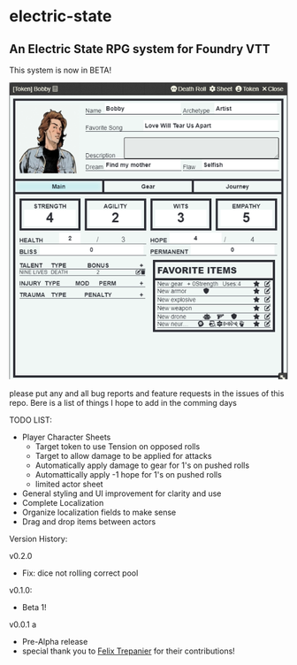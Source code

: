 # electric-state
## An Electric State RPG system for Foundry VTT

This system is now in BETA!  

![Character 1](https://raw.githubusercontent.com/DrOgres/electric-state/refs/heads/main/assets/es-char.webp)  


please put any and all bug reports and feature requests in the issues of this repo.  Bere is a list of things I hope to add in the comming days

TODO LIST:

- Player Character Sheets
    - Target token to use Tension on opposed rolls
    - Target to allow damage to be applied for attacks
    - Automatically apply damage to gear for 1's on pushed rolls
    - Automattically apply -1 hope for 1's on pushed rolls
    - limited actor sheet 
- General styling and UI improvement for clarity and use
- Complete Localization
- Organize localization fields to make sense
- Drag and drop items between actors


Version History:

v0.2.0
- Fix: dice not rolling correct pool

v0.1.0: 
- Beta 1!

v0.0.1 a
- Pre-Alpha release 
- special thank you to [Felix Trepanier](https://github.com/coderunner) for their contributions!


